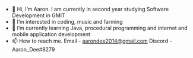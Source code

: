 - 👋 Hi, I’m Aaron. I am currently in second year studying Software Development in GMIT 
- 👀 I’m interested in coding, music and farming
- 🌱 I’m currently learning Java, procedural programming and internet and mobile application development
- 📫 How to reach me. Email - aarondee2014@gmail.com Discord - Aaron_Dee#8279

<!---
aaron1441/aaron1441 is a ✨ special ✨ repository because its `README.md` (this file) appears on your GitHub profile.
You can click the Preview link to take a look at your changes.
--->
